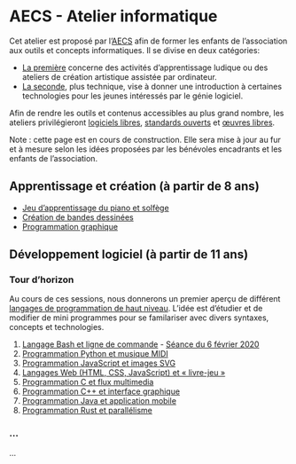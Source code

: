 # AECS - Atelier informatique

Cet atelier est proposé par l’[AECS](http://www.aecs.asso.fr/) afin de former
les enfants de l’association aux outils et concepts informatiques. Il se divise
en deux catégories:

* [La première](#apprentissage-et-création) concerne des activités d’apprentissage ludique ou des ateliers de
  création artistique assistée par ordinateur.
* [La seconde](#développement-logiciel), plus technique, vise à donner une introduction à certaines
  technologies pour les jeunes intéressés par le génie logiciel.

Afin de rendre les outils et contenus accessibles au plus grand nombre, les
ateliers privilégieront
[logiciels libres](https://fr.wikipedia.org/wiki/Logiciel_libre),
[standards ouverts](https://fr.wikipedia.org/wiki/Norme_et_standard_techniques#Standard)
et [œuvres libres](https://fr.wikipedia.org/wiki/%C5%92uvre_libre).

Note : cette page est en cours de construction. Elle sera mise à jour
au fur et à mesure selon les idées proposées par les bénévoles encadrants et
les enfants de l’association.

## Apprentissage et création (à partir de 8 ans)

* [Jeu d’apprentissage du piano et solfège](./apprentissage-piano-solfege)
* [Création de bandes dessinées](./creation-bandes-dessinees)
* [Programmation graphique](./programmation-graphique)

## Développement logiciel (à partir de 11 ans)

### Tour d’horizon

Au cours de ces sessions, nous donnerons un premier aperçu de différent [langages de programmation de haut niveau](https://fr.wikipedia.org/wiki/Langage_de_programmation_de_haut_niveau). L’idée est d’étudier et de modifier de mini programmes pour se familariser avec divers syntaxes, concepts et technologies.

1. [Langage Bash et ligne de commande](./ligne-de-commande) - [Séance du 6 février 2020](https://aecs-17.github.io/presentations/2021-01-30-atelier-informatique/index.html)
2. [Programmation Python et musique MIDI](./python-midi)
3. [Programmation JavaScript et images SVG](./javascript-svg)
4. [Langages Web (HTML, CSS, JavaScript) et « livre-jeu »](./web-livre-jeu)
5. [Programmation C et flux multimedia](./c-multimedia)
6. [Programmation C++ et interface graphique](./cpp-interface-graphique)
7. [Programmation Java et application mobile](./java-application-mobile)
8. [Programmation Rust et parallélisme](./rust-parallelisme)

### ...

...

